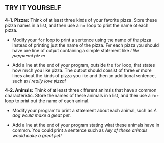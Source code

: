
TRY IT YOURSELF
---------------

<a id="#ch4exe1"></a>**4-1. Pizzas:** Think of at least three kinds of your
favorite pizza. Store these pizza names in a list, and then use a
`for` loop to print the name of each pizza.

 - Modify your `for` loop to print a sentence using the name of
the pizza instead of printing just the name of the pizza. For each pizza
you should have one line of output containing a simple statement like *I
like pepperoni pizza*.

 - Add a line at the end of your program, outside the `for`
loop, that states how much you like pizza. The output should consist of
three or more lines about the kinds of pizza you like and then an
additional sentence, such as *I really love pizza!*

<a id="#ch4exe2"></a>**4-2. Animals:** Think of at least three different animals
that have a common characteristic. Store the names of these animals in a
list, and then use a `for` loop to print out the name of each
animal.

 - Modify your program to print a statement about each animal, such as *A
dog would make a great pet.*

 - Add a line at the end of your program stating what these animals have
in common. You could print a sentence such as *Any of these animals
would make a great pet!*
